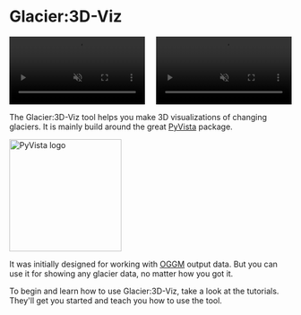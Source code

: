 # Glacier:3D-Viz

<div style="display: flex; justify-content: space-between;">
  <video autoplay muted loop controls width="48%">
    <source src="_static/aletsch_oggm.mp4" type="video/mp4">
    Your browser does not support the video tag.
  </video>
  <video autoplay muted loop controls width="48%">
    <source src="_static/karakoram_oggm.mp4" type="video/mp4">
    Your browser does not support the video tag.
  </video>
</div>

The Glacier:3D-Viz tool helps you make 3D visualizations of changing glaciers. It is mainly build around the great [PyVista](https://github.com/pyvista/pyvista) package.

<img src="https://docs.pyvista.org/version/stable/_static/pyvista_logo_sm.png" alt="PyVista logo" width="200"/>

It was initially designed for working with [OGGM](https://github.com/OGGM/oggm) output data. But you can use it for showing any glacier data, no matter how you got it.

To begin and learn how to use Glacier:3D-Viz, take a look at the tutorials. They'll get you started and teach you how to use the tool.
